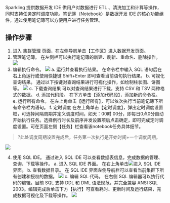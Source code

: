 Sparkling 提供数据开发 IDE 供用户对数据进行 ETL 、清洗加工和计算等操作，同时支持任务定时调度功能。笔记簿（Notebook）是数据开发 IDE 的核心功能组件，通过使用笔记簿可以方便用户进行任务管理。

## 操作步骤
1. 进入 [集群管理](https://sparkling.cloud.tencent.com) 页面，在左侧导航单击【工作区】进入数据开发页面。
2. 管理笔记簿。
在左侧栏可以执行笔记簿的新建、刷新、重命名、删除操作。![](https://main.qcloudimg.com/raw/3f6e09745ad24a128fe61e8eba57bcab.png)
3. 编辑执行命令。
![](https://main.qcloudimg.com/raw/c7bd2dd56fb8870a95ef532731c88b44.png)
   a. 运行并查看执行结果。
   在命令栏中输入 SQL 语句后在右上角运行或使用快捷键 Shift+Enter 即可查看当前语句执行结果。
   b. 可视化查询结果。
   通过以下按键对查询结果进行可视化操作，如绘制柱状图、饼图等。
	 ![](https://main.qcloudimg.com/raw/beccda50a4d06e69c0dc450ef9b2515e.png)
   c.	下载查询结果
   可以对查询结果进行下载，支持 CSV 和 TSV 两种格式的数据。
   d.	添加代码段。
   在下方单击【添加代码段】，添加新的命令栏。
   e.	运行所有命令。
   在左上角单击【运行所有】，可以依次执行当前笔记簿下所有命令栏内语句。
	 f. 定时调度
   在左上角单击【定时调度】，弹出定时调度设置框，可选择间隔周期并定义调度时间，如天：00时 00分，即每日0点0分自动开始执行任务。选择例行时长及前序并发设置项后点击确定，即可完成定时调度设置。可在页面左侧【任务】栏查看该notebook任务具体细节。
> ?此处调度周期设置完成后，任务第一次执行是开始时间+一个调度周期。
>
![](https://main.qcloudimg.com/raw/b289c3592e130c58fd6a2d76730a9929.png)

4. 使用 SQL IDE。
通过进入 SQL IDE 可以查看数据表信息，完成数据的管理、查询、下载等操作。
a.	进入 SQL IDE 界面。
在右上角单击<img src="https://main.qcloudimg.com/raw/712bdbcd5c1001d683646a11b0c9557d.png"  style="margin:0;">进入 SQL IDE 界面。
b.	查看数据目录。
在 SQL IDE 界面左侧导航栏可以查看当前集群下所有创建和授权的数据。
![](https://main.qcloudimg.com/raw/88b61430f99dcc8023325b82f6819470.png)
c.	编辑 SQL 代码。
在右侧 SQL 编辑器可以执行代码的编辑。目前 SQL 支持 DDL 和 DML 语法规范，并完全兼容 ANSI SQL 2003。编辑完成后单击下方【执行】可查看耗时、更新时间及运行结果，完成数据可视化及下载等操作。
![](https://main.qcloudimg.com/raw/77cc986281b6720e2c69bfcca6098bb7.png)
 




 





